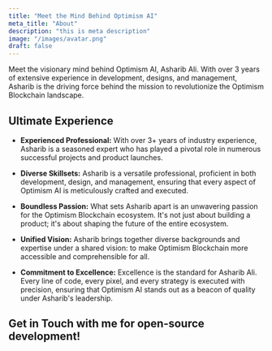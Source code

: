 ```yaml
---
title: "Meet the Mind Behind Optimism AI"
meta_title: "About"
description: "this is meta description"
image: "/images/avatar.png"
draft: false
---
```


Meet the visionary mind behind Optimism AI, Asharib Ali. With over 3 years of extensive experience in development, designs, and management, Asharib is the driving force behind the mission to revolutionize the Optimism Blockchain landscape.

## Ultimate Experience

- **Experienced Professional:** With over 3+ years of industry experience, Asharib is a seasoned expert who has played a pivotal role in numerous successful projects and product launches.

- **Diverse Skillsets:** Asharib is a versatile professional, proficient in both development, design, and management, ensuring that every aspect of Optimism AI is meticulously crafted and executed.

- **Boundless Passion:** What sets Asharib apart is an unwavering passion for the Optimism Blockchain ecosystem. It's not just about building a product; it's about shaping the future of the entire ecosystem.

- **Unified Vision:** Asharib brings together diverse backgrounds and expertise under a shared vision: to make Optimism Blockchain more accessible and comprehensible for all.

- **Commitment to Excellence:** Excellence is the standard for Asharib Ali. Every line of code, every pixel, and every strategy is executed with precision, ensuring that Optimism AI stands out as a beacon of quality under Asharib's leadership.

## Get in Touch with me for open-source development!